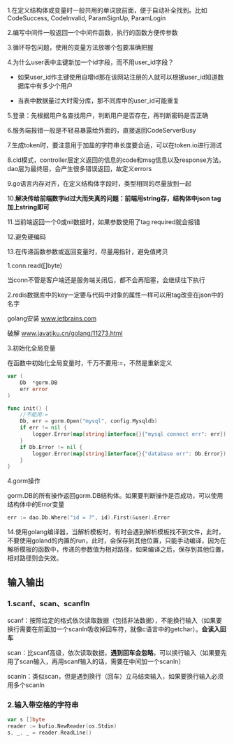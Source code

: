 1.在定义结构体或变量时一般共用的单词放前面，便于自动补全找到。比如CodeSuccess, CodeInvalid, ParamSignUp, ParamLogin

2.编写中间件一般返回一个中间件函数，执行的函数方便传参数

3.循环导包问题，使用的变量方法放哪个包要准确把握

4.为什么user表中主键新加一个id字段，而不用user_id字段？

- 如果user_id作主键使用自增id那在该网站注册的人就可以根据user_id知道数据库中有多少个用户

- 当表中数据量过大时需分库，那不同库中的user_id可能重复

5.登录：先根据用户名查找用户，判断用户是否存在，再判断密码是否正确

6.服务端报错一般是不轻易暴露给外面的，直接返回CodeServerBusy

7.生成token时，要注意用于加盐的字符串长度要合适，可以在token.io进行测试

8.cld模式，controller层定义返回的信息的code和msg信息以及response方法。dao层为最终层，会产生很多错误返回，故定义errors

9.go语言内存对齐，在定义结构体字段时，类型相同的尽量放到一起

10.**解决传给前端数字id过大而失真的问题：前端用string存，结构体中json tag 加上string即可**

11.当前端返回一个0或nil数据时，如果参数使用了tag required就会报错

12.避免硬编码

13.在传递函数参数或返回变量时，尽量用指针，避免值拷贝

1.conn.read([]byte)

当conn不管是客户端还是服务端关闭后，都不会再阻塞，会继续往下执行

2.redis数据库中的key一定要与代码中对象的属性一样可以用tag改变在json中的名字

golang安装 www.jetbrains.com

破解 www.javatiku.cn/golang/11273.html

3.初始化全局变量

在函数中初始化全局变量时，千万不要用:=，不然是重新定义

```go
var (
	Db  *gorm.DB
	err error
)

func init() {
    //不能用:=
	Db, err = gorm.Open("mysql", config.Mysqldb)
	if err != nil {
		logger.Error(map[string]interface{}{"mysql connect err": err})
	}
	if Db.Error != nil {
		logger.Error(map[string]interface{}{"database err": Db.Error})
	}
}

```

4.gorm操作

gorm.DB的所有操作返回gorm.DB结构体。如果要判断操作是否成功，可以使用结构体中的Error变量

```go
err := dao.Db.Where("id = ?", id).First(&user).Error
```

14.使用golang编译器，当解析模板时，有时会遇到解析模板找不到文件，此时，不要使用goland的内置的run，此时，会保存到其他位置，只能手动编译，因为在解析模板的函数中，传递的参数值为相对路径，如果编译之后，保存到其他位置，相对路径则会失效。

## 输入输出

### 1.scanf、scan、scanfln

scanf：按照给定的格式依次读取数据（包括非法数据），不能换行输入（如果要换行需要在前面加一个scanln吸收掉回车符，就像c语言中的getchar）。**会读入回车**

scan：比scanf高级，依次读取数据，**遇到回车会忽略**，可以换行输入（如果要先用了scan输入，再用scanf输入的话，需要在中间加一个scanln）

scanln：类似scan，但是遇到换行（回车）立马结束输入，如果要换行输入必须用多个scanln

### 2.输入带空格的字符串

```go
var s []byte
reader := bufio.NewReader(os.Stdin)
s, _, _ = reader.ReadLine()
```

